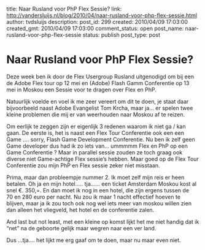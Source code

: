 title: Naar Rusland voor PhP Flex Sessie?
link: http://vandersluijs.nl/blog/2010/04/naar-rusland-voor-php-flex-sessie.html
author: tvdsluijs
description: 
post_id: 299
created: 2010/04/09 17:03:00
created_gmt: 2010/04/09 17:03:00
comment_status: open
post_name: naar-rusland-voor-php-flex-sessie
status: publish
post_type: post

# Naar Rusland voor PhP Flex Sessie?

Deze week ben ik door de Flex Usergroup Rusland uitgenodigd om bij een de Adobe Flex tour op 12 mei en (Adobe) Flash Gamm Conferentie op 13 mei in Moskou een Sessie voor te dragen over Flex en PhP.   
  
Natuurlijk voelde en voel ik me zeer vereert om dit te doen, je staat daar bijvoorbeeld naast Adobe Evangelist Tom Krcha, maar ja… er spelen twee kleine problemen die mij er van weerhouden naar Moskou af te reizen.   
  
Om eerlijk te zeggen zijn er eigenlijk 3 redenen waarom ik niet ga / kan gaan. De eerste is, het is naast een Flex Tour Conferentie ook een een Game …. sorry, Flash Game Development Conferentie. Nu ben ik zelf geen Game developer dus had ik zo iets van… ummmmm Flex en PhP op een Game Conferentie ? Maar in parallel sessie zouden ze toch graag ook diverse niet Game-achtige Flex sessie’s hebben. Maar goed op de Flex Tour Conferentie zou mijn PhP en Flex sessie zeker niet misstaan.  
  
Prima, maar dan probleempje nummer 2. Ik moet zelf mijn reis er heen betalen. Oh ja en mijn hotel….. tja…… een ticket Amsterdam Moskou kost al snel €. 350,=. En dan moet ik nog in een hotel, die zijn ergens tussen de 70 en 280 euro per nacht. Nu zou ik maar 1 nacht effectief hoeven te blijven, maar ja ik zou toch ook nog wel iets meer van moskou willen zien dan alleen het vliegveld, het hotel en de conferentie zalen.  
  
And last but not least, met een kleine op komst lijkt het me niet handig dat ik “net” na de geboorte gelijk maar wegren naar een ver land.  
  
Dus …tja…. het lijkt me erg gaaf om te doen, maar nu maar even niet.